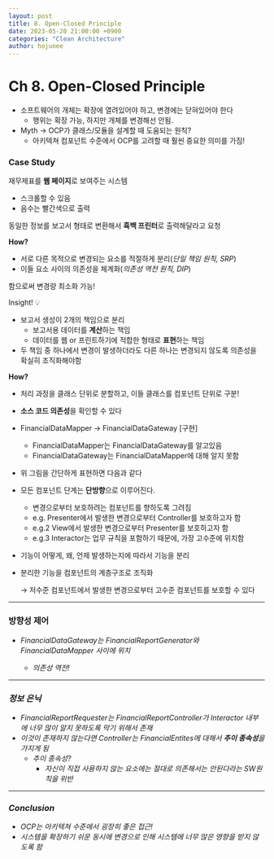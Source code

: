 ```yaml
---
layout: post
title: 8. Open-Closed Principle
date: 2023-05-20 21:00:00 +0900
categories: "Clean Architecture"
author: hojunee
---
```

# Ch 8. Open-Closed Principle

- 소프트웨어의 개체는 확장에 열려있어야 하고, 변경에는 닫혀있어야 한다
    - 행위는 확장 가능, 하지만 개체를 변경해선 안됨.
- Myth → OCP가 클래스/모듈을 설계할 때 도움되는 원칙?
    - 아키텍쳐 컴포넌트 수준에서 OCP를 고려할 때 훨씬 중요한 의미를 가짐!

### Case Study

재무제표를 **웹 페이지**로 보여주는 시스템

- 스크롤할 수 있음
- 음수는 빨간색으로 출력

동일한 정보를 보고서 형태로 변환해서 **흑백 프린터**로 출력해달라고 요청

**How?** 

- 서로 다른 목적으로 변경되는 요소를 적절하게 분리(*단일 책임 원칙, SRP*)
- 이들 요소 사이의 의존성을 체계화(*의존성 역전 원칙, DIP*)

함으로써 변경량 최소화 가능!

Insight! 💡

- 보고서 생성이 2개의 책임으로 분리
    - 보고서용 데이터를 **계산**하는 책임
    - 데이터를 웹 or 프린트하기에 적합한 형태로 **표현**하는 책임
- 두 책임 중 하나에서 변경이 발생하더라도 다른 하나는 변경되지 않도록 의존성을 확실히 조직화해야함

**How?**

- 처리 과정을 클래스 단위로 분할하고, 이들 클래스를 컴포넌트 단위로 구분!
- **소스 코드 의존성**을 확인할 수 있다
- FinancialDataMapper → FinancialDataGateway [구현]
    - FinancialDataMapper는 FinancialDataGateway를 알고있음
    - FinancialDataGateway는 FinancialDataMapper에 대해 알지 못함

- 위 그림을 간단하게 표현하면 다음과 같다
- 모든 컴포넌트 단계는 **단방향**으로 이루어진다.
    - 변경으로부터 보호하려는 컴포넌트를 향하도록 그려짐
    - e.g.
    Presenter에서 발생한 변경으로부터 Controller를 보호하고자 함
    - e.g.2
    View에서 발생한 변경으로부터 Presenter를 보호하고자 함
    - e.g.3
    Interactor는 업무 규칙을 포함하기 때문에, 가장 고수준에 위치함
- 기능이 어떻게, 왜, 언제 발생하는지에 따라서 기능을 분리
- 분리한 기능을 컴포넌트의 계층구조로 조직화
    
    → 저수준 컴포넌트에서 발생한 변경으로부터 고수준 컴포넌트를 보호할 수 있다
    

---

### 방향성 제어

- <I> FinancialDataGateway는 FinancialReportGenerator와 FinancialDataMapper 사이에 위치
    - 의존성 역전!

---

### 정보 은닉

- <I> FinancialReportRequester는 FinancialReportController가 Interactor 내부에 너무 많이 알지 못하도록 막기 위해서 존재
- 이것이 존재하지 않는다면 Controller는 FinancialEntites에 대해서 **추이 종속성**을 가지게 됨
    - 추이 종속성?
        - 자신이 직접 사용하지 않는 요소에는 절대로 의존해서는 안된다라는 SW원칙을 위반

---

### Conclusion

- OCP는 아키텍쳐 수준에서 굉장히 좋은 접근!
- 시스템을 확장하기 쉬운 동시에 변경으로 인해 시스템에 너무 많은 영향을 받지 않도록 함